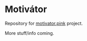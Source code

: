 # Motivátor

Repository for [motivator.pink](https://motivator.pink) project.

More stuff/info coming.